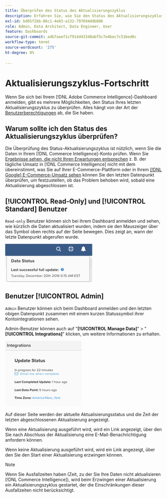 ```yaml
---
title: Überprüfen des Status des Aktualisierungszyklus
description: Erfahren Sie, wie Sie den Status des Aktualisierungszyklus überprüfen.
exl-id: bd65f2bb-86c1-4e83-a132-797694ddb086
role: Admin, Data Architect, Data Engineer, User
feature: Dashboards
source-git-commit: adb7aaef1cf914d43348abf5c7e4bec7c51bed0c
workflow-type: tm+mt
source-wordcount: '275'
ht-degree: 0%

---
```


# Aktualisierungszyklus-Fortschritt

Wenn Sie sich bei Ihrem [!DNL Adobe Commerce Intelligence]-Dashboard anmelden, gibt es mehrere Möglichkeiten, den Status Ihres letzten Aktualisierungszyklus zu überprüfen. Alles hängt von der Art der [Benutzerberechtigungen](../administrator/user-management/user-management.md) ab, die Sie haben.

## Warum sollte ich den Status des Aktualisierungszyklus überprüfen?

Die Überprüfung des Status-Aktualisierungszyklus ist nützlich, wenn Sie die Daten in Ihrem [!DNL Commerce Intelligence]-Konto prüfen. Wenn Sie [Ergebnisse sehen, die nicht Ihren Erwartungen entsprechen](../data-analyst/data-warehouse-mgr/data-and-updates-faq.md) z. B. der tägliche Umsatz in [!DNL Commerce Intelligence] nicht mit dem übereinstimmt, was Sie auf Ihrer E-Commerce-Plattform oder in Ihrem [[!DNL Google] E-Commerce-Umsatz sehen](https://experienceleague.adobe.com/docs/commerce-knowledge-base/kb/troubleshooting/miscellaneous/diagnosing-google-ecommerce-revenue-discrepancies.html) können Sie den letzten Datenpunkt überprüfen, um festzustellen, ob das Problem behoben wird, sobald eine Aktualisierung abgeschlossen ist.

## [!UICONTROL Read-Only] und [!UICONTROL Standard] Benutzer

`Read-only` Benutzer können sich bei ihrem Dashboard anmelden und sehen, wie kürzlich die Daten aktualisiert wurden, indem sie den Mauszeiger über das Symbol oben rechts auf der Seite bewegen. Dies zeigt an, wann der letzte Datenpunkt abgerufen wurde.

![](../../mbi/assets/last-success-data.png)

## Benutzer [!UICONTROL Admin]

`Admin` Benutzer können sich beim Dashboard anmelden und den letzten obigen Datenpunkt zusammen mit einem kurzen Statussymbol ihrer Kontointegrationen sehen.

Admin-Benutzer können auch auf &quot;**[!UICONTROL Manage Data]**&quot; > &quot;**[!UICONTROL Integrations]**&quot; klicken, um weitere Informationen zu erhalten.

![](../../mbi/assets/detail-manage-data-integrations.png)

Auf dieser Seite werden der aktuelle Aktualisierungsstatus und die Zeit der letzten abgeschlossenen Aktualisierung angezeigt.

Wenn eine Aktualisierung ausgeführt wird, wird ein Link angezeigt, über den Sie nach Abschluss der Aktualisierung eine E-Mail-Benachrichtigung anfordern können.

Wenn keine Aktualisierung ausgeführt wird, wird ein Link angezeigt, über den Sie den Start einer Aktualisierung erzwingen können.

>[!NOTE]
>
>Wenn Sie Ausfallzeiten haben (Zeit, zu der Sie Ihre Daten nicht aktualisieren [!DNL Commerce Intelligence]), wird beim Erzwingen einer Aktualisierung ein Aktualisierungszyklus gestartet, der die Einschränkungen dieser Ausfallzeiten nicht berücksichtigt.
